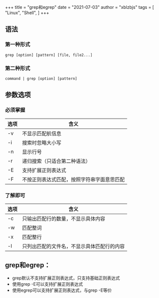 +++
title = "grep和egrep"
date = "2021-07-03"
author = "xblzbjs"
tags = [
  "Linux",
  "Shell",
]
+++

## 语法

### 第一种形式

```shell
grep [option] [pattern] [file, file2...]
```

### 第二种形式

```shell
command | grep [option] [pattern]
```

##  参数选项

### 必须掌握

| 选项 | 含义                                       |
| ---- | ------------------------------------------ |
| -v   | 不显示匹配航信息                           |
| -i   | 搜索时忽略大小写                           |
| -n   | 显示行号                                   |
| -r   | 递归搜索（只适合第二种语法）               |
| -E   | 支持扩展正则表达式                         |
| -F   | 不按正则表达式匹配，按照字符串字面意思匹配 |

### 了解即可

| 选项 | 含义                                       |
| ---- | ------------------------------------------ |
| -c   | 只输出匹配行的数量，不显示具体内容         |
| -w   | 匹配整词                                   |
| -x   | 匹配整行                                   |
| -l   | 只列出匹配的文件名，不显示具体匹配行的内容 |

## grep和egrep：

- grep默认不支持扩展正则表达式，只支持基础正则表达式
- 使用grep -E可以支持扩展正则表达式
- 使用egrep可以支持扩展正则表达式，与grep -E等价